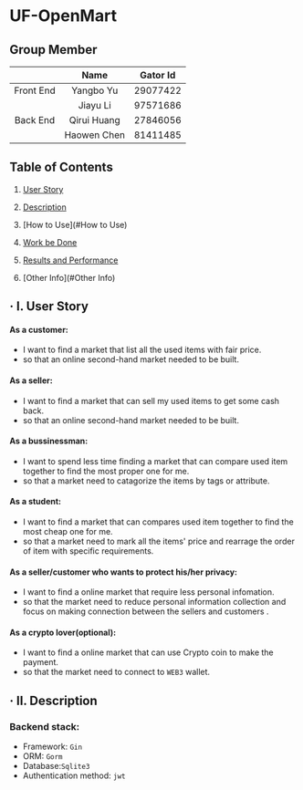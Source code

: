 
# UF-OpenMart

## Group Member
|           |    Name     | Gator Id |
| :-------: | :---------: | :------: |
| Front End |  Yangbo Yu  | 29077422 |
|           |  Jiayu Li   | 97571686 |
| Back  End | Qirui Huang | 27846056 |
|           | Haowen Chen | 81411485 |



## Table of Contents
1. [User Story](#UserStory)

2. [Description](#Description)

3. [How to Use](#How to Use)

4. [Work be Done](#Work)

5. [Results and Performance](#Test)

6. [Other Info](#Other Info)



<a name="User Story"></a>·
I. User Story
----
#### As a customer:
* I want to find a market that list all the used items with fair price.
* so that an online second-hand market needed to be built.
#### As a seller:
* I want to find a market that can sell my used items to get some cash back.
* so that an online second-hand market needed to be built.
#### As a bussinessman:
* I want to spend less time finding a market that can compare used item together to find the most proper one for me.
* so that a market need to catagorize the items by tags or attribute.
#### As a student:
* I want to find a market that can compares used item together to find the most cheap one for me.
* so that a market need to mark all the items' price and rearrage the order of item with specific requirements.
#### As a seller/customer who wants to protect his/her privacy:
* I want to find a online market that require less personal infomation.
* so that the market need to reduce personal information collection and focus on making connection between the sellers and customers .
 #### As a crypto lover(optional):
* I want to find a online market that can use Crypto coin to make the payment.
* so that the market need to connect to `WEB3` wallet.
### 

<a name="Description"></a>·
II. Description
----
### Backend stack:
* Framework: `Gin`
* ORM: `Gorm`
* Database:`Sqlite3`
* Authentication method: `jwt`
